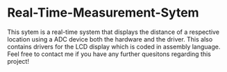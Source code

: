 # Real-Time-Measurement-Sytem
This sytem is a real-time system that displays the distance of a respective location using a ADC device both the hardware and the driver.
This also contains drivers for the LCD display which is coded in assembly language.
Feel free to contact me if you have any further quesitons regarding this project!
